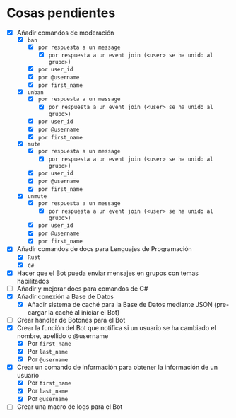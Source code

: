 # Cosas pendientes

- [x] Añadir comandos de moderación
  - [x] `ban`
    - [x] `por respuesta a un message`
      - [x] `por respuesta a un event join (<user> se ha unido al grupo>)`
    - [x] `por user_id`
    - [x] `por @username`
    - [x] `por first_name`
  - [x] `unban`
      - [x] `por respuesta a un message`
        - [x] `por respuesta a un event join (<user> se ha unido al grupo>)`
      - [x] `por user_id`
      - [x] `por @username`
      - [x] `por first_name` 
  - [x] `mute`
      - [x] `por respuesta a un message`
        - [x] `por respuesta a un event join (<user> se ha unido al grupo>)` 
      - [x] `por user_id`
      - [x] `por @username`
      - [x] `por first_name`
  - [x] `unmute`
      - [x] `por respuesta a un message`
        - [x] `por respuesta a un event join (<user> se ha unido al grupo>)`
      - [x] `por user_id`
      - [x] `por @username`
      - [x] `por first_name`
- [x] Añadir comandos de docs para Lenguajes de Programación
  - [x] `Rust` 
  - [x] `C#`
- [x] Hacer que el Bot pueda enviar mensajes en grupos con temas habilitados 
- [ ] Añadir y mejorar docs para comandos de C#
- [x] Añadir conexión a Base de Datos
  - [x] Añadir sistema de caché para la Base de Datos mediante JSON (pre-cargar la caché al iniciar el Bot)
- [ ] Crear handler de Botones para el Bot
- [x] Crear la función del Bot que notifica si un usuario se ha cambiado el nombre, apellido o @username
  - [x] Por `first_name`
  - [x] Por `last_name`
  - [x] Por `@username`
- [x] Crear un comando de información para obtener la información de un usuario
  - [x] Por `first_name`
  - [x] Por `last_name`
  - [x] Por `@username`
- [ ] Crear una macro de logs para el Bot
